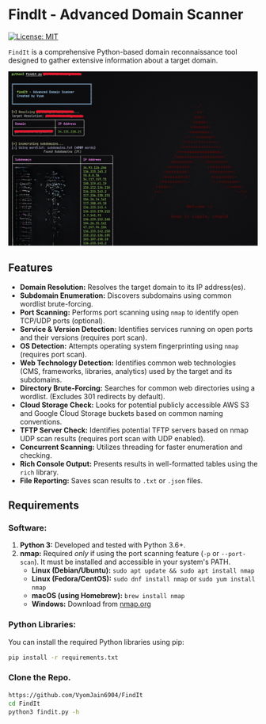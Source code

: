 # FindIt - Advanced Domain Scanner

[![License: MIT](https://img.shields.io/badge/License-MIT-yellow.svg)](https://opensource.org/licenses/MIT)

`FindIt` is a comprehensive Python-based domain reconnaissance tool designed to gather extensive information about a target domain.

![findIt Demo Screenshot (Placeholder - Replace with actual screenshot)](placeholder.png) 

## Features
* **Domain Resolution:** Resolves the target domain to its IP address(es).
* **Subdomain Enumeration:** Discovers subdomains using common wordlist brute-forcing.
* **Port Scanning:** Performs port scanning using `nmap` to identify open TCP/UDP ports (optional).
* **Service & Version Detection:** Identifies services running on open ports and their versions (requires port scan).
* **OS Detection:** Attempts operating system fingerprinting using `nmap` (requires port scan).
* **Web Technology Detection:** Identifies common web technologies (CMS, frameworks, libraries, analytics) used by the target and its subdomains.
* **Directory Brute-Forcing:** Searches for common web directories using a wordlist. (Excludes 301 redirects by default).
* **Cloud Storage Check:** Looks for potential publicly accessible AWS S3 and Google Cloud Storage buckets based on common naming conventions.
* **TFTP Server Check:** Identifies potential TFTP servers based on nmap UDP scan results (requires port scan with UDP enabled).
* **Concurrent Scanning:** Utilizes threading for faster enumeration and checking.
* **Rich Console Output:** Presents results in well-formatted tables using the `rich` library.
* **File Reporting:** Saves scan results to `.txt` or `.json` files.

## Requirements

### Software:

1.  **Python 3:** Developed and tested with Python 3.6+.
2.  **nmap:** Required *only* if using the port scanning feature (`-p` or `--port-scan`). It must be installed and accessible in your system's PATH.
    * **Linux (Debian/Ubuntu):** `sudo apt update && sudo apt install nmap`
    * **Linux (Fedora/CentOS):** `sudo dnf install nmap` or `sudo yum install nmap`
    * **macOS (using Homebrew):** `brew install nmap`
    * **Windows:** Download from [nmap.org](https://nmap.org/download.html)

### Python Libraries:

You can install the required Python libraries using pip:

```bash
pip install -r requirements.txt
```

### Clone the Repo.
```bash
https://github.com/VyomJain6904/FindIt
cd FindIt
python3 findit.py -h 
```
